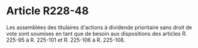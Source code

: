 # Article R228-48

Les assemblées des titulaires d'actions à dividende prioritaire sans droit de vote sont soumises en tant que de besoin aux dispositions des articles R. 225-95 à R. 225-101 et R. 225-106 à R. 225-108.
